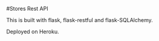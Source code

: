 #Stores Rest API

This is built with flask, flask-restful and flask-SQLAlchemy.

Deployed on Heroku.